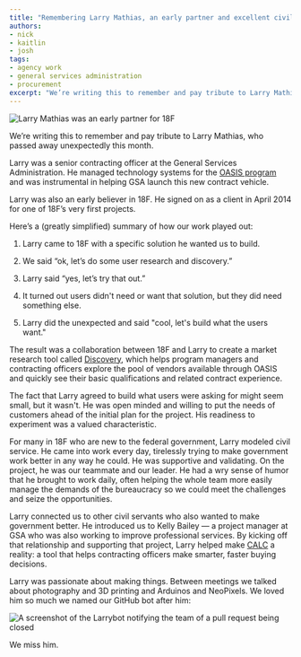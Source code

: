 ```yaml
---
title: "Remembering Larry Mathias, an early partner and excellent civil servant"
authors:
- nick
- kaitlin
- josh
tags:
- agency work
- general services administration
- procurement
excerpt: "We’re writing this to remember and pay tribute to Larry Mathias, who passed away unexpectedly this month. Larry was a senior contracting officer at the General Services Administration. He managed technology systems for the OASIS program and was instrumental in helping GSA launch this new contract vehicle. Larry was also an early believer in 18F."
---
```


![Larry Mathias was an early partner for 18F]({{site.baseurl}}/assets/blog/larry/larry.jpg)

We’re writing this to remember and pay tribute to Larry Mathias, who passed away unexpectedly this month.

Larry was a senior contracting officer at the General Services Administration. He managed technology systems for the [OASIS program](https://www.gsa.gov/portal/category/104731) and was instrumental in helping GSA launch this new contract vehicle.

Larry was also an early believer in 18F. He signed on as a client in April 2014 for one of 18F’s very first projects.

Here’s a (greatly simplified) summary of how our work played out:

1.  Larry came to 18F with a specific solution he wanted us to build.

2.  We said “ok, let’s do some user research and discovery.”

3.  Larry said “yes, let’s try that out.”

4.  It turned out users didn't need or want that solution, but they did need something else.

5.  Larry did the unexpected and said "cool, let's build what the users want."

The result was a collaboration between 18F and Larry to create a market research tool called [Discovery](https://discovery.gsa.gov/), which helps program managers and contracting officers explore the pool of vendors available through OASIS and quickly see their basic qualifications and related contract experience.

The fact that Larry agreed to build what users were asking for might seem small, but it wasn't. He was open minded and willing to put the needs of customers ahead of the initial plan for the project. His readiness to experiment was a valued characteristic.

For many in 18F who are new to the federal government, Larry modeled civil service. He came into work every day, tirelessly trying to make government work better in any way he could. He was supportive and validating. On the project, he was our teammate and our leader. He had a wry sense of humor that he brought to work daily, often helping the whole team more easily manage the demands of the bureaucracy so we could meet the challenges and seize the opportunities.

Larry connected us to other civil servants who also wanted to make government better. He introduced us to Kelly Bailey — a project manager at GSA who was also working to improve professional services. By kicking off that relationship and supporting that project, Larry helped make [CALC](https://calc.gsa.gov/) a reality: a tool that helps contracting officers make smarter, faster buying decisions.

Larry was passionate about making things. Between meetings we talked about photography and 3D printing and Arduinos and NeoPixels. We loved him so much we named our GitHub bot after him:

![A screenshot of the Larrybot notifying the team of a pull request being closed]({{site.baseurl}}/assets/blog/larry/larrybot.png)

We miss him.
